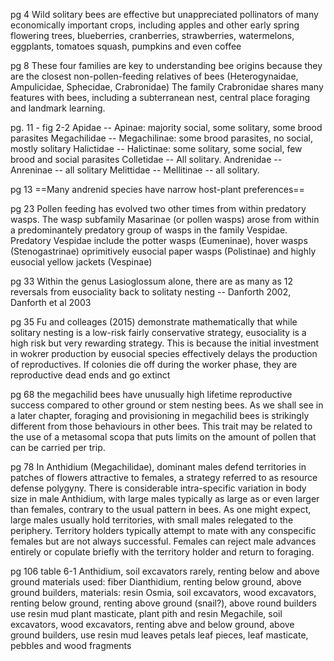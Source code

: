 pg 4
Wild solitary bees are effective but unappreciated pollinators of many economically important crops, including apples and other early spring flowering trees, blueberries, cranberries, strawberries, watermelons, eggplants, tomatoes squash, pumpkins and even coffee

pg 8
These four families are key to understanding bee origins because they are the closest non-pollen-feeding relatives of bees (Heterogynaidae, Ampulicidae, Sphecidae, Crabronidae)
The family Crabronidae shares many features with bees, including a subterranean nest, central place foraging and landmark learning.

pg. 11 - fig 2-2
Apidae -- Apinae: majority social, some solitary, some brood parasites
Megachilidae -- Megachilinae: some brood parasites, no social, mostly solitary
Halictidae -- Halictinae: some solitary, some social, few brood and social parasites
Colletidae -- All solitary.
Andrenidae -- Anreninae -- all solitary
Melittidae -- Mellitinae -- all solitary.

pg 13
==Many andrenid species have narrow host-plant preferences== 

pg 23
Pollen feeding has evolved two other times from within predatory wasps. The wasp subfamily Masarinae (or pollen wasps) arose from within a predominantely predatory group of wasps in the family Vespidae. Predatory Vespidae include the potter wasps (Eumeninae), hover wasps (Stenogastrinae) oprimitively eusocial paper wasps (Polistinae) and highly eusocial yellow jackets (Vespinae)

pg 33
Within the genus Lasioglossum alone, there are as many as 12 reversals from eusociality back to solitaty nesting -- Danforth 2002, Danforth et al 2003

pg 35
Fu and colleages (2015) demonstrate mathematically that while solitary nesting is a low-risk fairly conservative strategy, eusociality is a high risk but very rewarding strategy. This is because the initial investment in wokrer production by eusocial species effectively delays the production of reproductives. If colonies die off during the worker phase, they are reproductive dead ends and go extinct

pg 68
the megachilid bees have unusually high lifetime reproductive success compared to other ground or stem nesting bees. As we shall see in a later chapter, foraging and provisioning in megachilid bees is strikingly different from those behaviours in other bees. This trait may be related to the use of a metasomal scopa that puts limits on the amount of pollen that can be carried per trip.

pg 78
In Anthidium (Megachilidae), dominant males defend territories in patches of flowers attractive to females, a strategy referred to as resource defense polygyny. There is considerable intra-specific variation in body size in male Anthidium, with large males typically as large as or even larger than females, contrary to the usual pattern in bees. As one might expect, large males usually hold territories, with small males relegated to the periphery. Territory holders typically attempt to mate with any conspecific females but are not always successful. Females can reject male advances entirely or copulate briefly with the territory holder and return to foraging.

pg 106
table 6-1
Anthidium, soil excavators rarely, renting below and above ground materials used: fiber
Dianthidium, renting below ground, above ground builders, materials: resin
Osmia, soil excavators, wood excavators, renting below ground, renting above ground (snail?), above round builders use resin mud plant masticate, plant pith and resin
Megachile, soil excavators, wood excavators, renting abve and below ground, above ground builders, use resin mud leaves petals leaf pieces, leaf masticate, pebbles and wood fragments